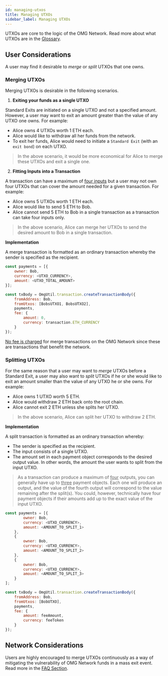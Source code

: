 ```yaml
---
id: managing-utxos
title: Managing UTXOs
sidebar_label: Managing UTXOs
---
```


UTXOs are core to the logic of the OMG Network. Read more about what UTXOs are in the [Glossary](glossary#utxo).

## User Considerations

A user may find it desirable to *merge* or *split* UTXOs that one owns.

### Merging UTXOs

Merging UTXOs is desirable in the following scenarios.

 1. **Exiting your funds as a single UTXO**

Standard Exits are initiated on a single UTXO and not a specified amount. However, a user may want to exit an amount greater than the value of any UTXO one owns. For example: 

- Alice owns 4 UTXOs worth 1 ETH each. 
- Alice would like to withdraw all her funds from the network. 
- To exit her funds, Alice would need to initiate a `Standard Exit` (with an `exit bond`) on each UTXO.

> In the above scenario, it would be more economical for Alice to merge these UTXOs and exit a single one.

2. **Fitting Inputs into a Transaction**

A transaction can have a maximum of <u>four inputs</u> but a user may not own four UTXOs that can cover the amount needed for a given transaction. For example: 

- Alice owns 5 UTXOs worth 1 ETH each. 
- Alice would like to send 5 ETH to Bob. 
- Alice cannot send 5 ETH to Bob in a single transaction as a transaction can take four inputs only. 

> In the above scenario, Alice can merge her UTXOs to send the desired amount to Bob in a single transaction.

**Implementation**

A merge transaction is formatted as an ordinary transaction whereby the sender is specified as the recipient.

```js
const payments = [{
    owner: Bob,
    currency: <UTXO_CURRENCY>,
    amount: <UTXO_TOTAL_AMOUNT>
}];

const txBody = OmgUtil.transaction.createTransactionBody({
    fromAddress: Bob,
    fromUtxos: [BobsUTXO1, BobsUTXO2],
    payments,
    fee: {
        amount: 0,
        currency: transaction.ETH_CURRENCY
    }
});
```

<u>No fee is charged</u> for merge transactions on the OMG Network since these are transactions that benefit the network.

### Splitting UTXOs

For the same reason that a user may want to *merge* UTXOs before a Standard Exit, a user may also want to *split* UTXOs if he or she would like to exit an amount smaller than the value of any UTXO he or she owns. For example: 

- Alice owns 1 UTXO worth 5 ETH. 
- Alice would withdraw 2 ETH back onto the root chain. 
- Alice cannot exit 2 ETH unless she splits her UTXO.

> In the above scenario, Alice can split her UTXO to withdraw 2 ETH. 

**Implementation**

A split transaction is formatted as an ordinary transaction whereby: 

- The sender is specified as the recipient. 
- The input consists of a single UTXO.
- The amount set in each payment object corresponds to the desired output value. In other words, the amount the user wants to split from the input UTXO.

> As a transaction can produce a maximum of <u>four</u> outputs, you can generally have up to <u>three</u> payment objects. Each one will produce an output, and the value of the fourth output will correspond to the value remaining after the split(s). You could, however, technically have four payment objects if their amounts add up to the exact value of the input UTXO.

```js
const payments = [{
        owner: Bob,
        currency: <UTXO_CURRENCY>,
        amount: <AMOUNT_TO_SPLIT_1>
    }, 
    {
        owner: Bob,
        currency: <UTXO_CURRENCY>,
        amount: <AMOUNT_TO_SPLIT_2>
    },
    {
        owner: Bob,
        currency: <UTXO_CURRENCY>,
        amount: <AMOUNT_TO_SPLIT_3>
    }
];

const txBody = OmgUtil.transaction.createTransactionBody({
    fromAddress: Bob,
    fromUtxos: [BobUTXO],
    payments,
    fee: {
        amount: feeAmount,
        currency: feeToken
    }
});
```

## Network Considerations

Users are highly encouraged to merge UTXOs continuously as a way of mitigating the vulnerability of OMG Network funds in a mass exit event. Read more in the [FAQ Section](faq#why-does-a-smaller-utxo-set-on-the-omg-network-reinforce-the-safety-of-user-funds-in-a-mass-exit-event).